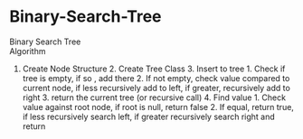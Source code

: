 # Binary-Search-Tree
Binary Search Tree  
      Algorithm 
1. Create Node Structure
    2. Create Tree Class
    3. Insert to tree
        1. Check if tree is empty, if so , add there
        2. If not empty, check value compared to current node, if less recursively add to left, if greater, recursively add to right
        3. return the current tree (or recursive call)
    4. Find value
        1. Check value against root node, if root is null, return false
        2. If equal, return true, if less recursively search left, if greater recursively search right and return
